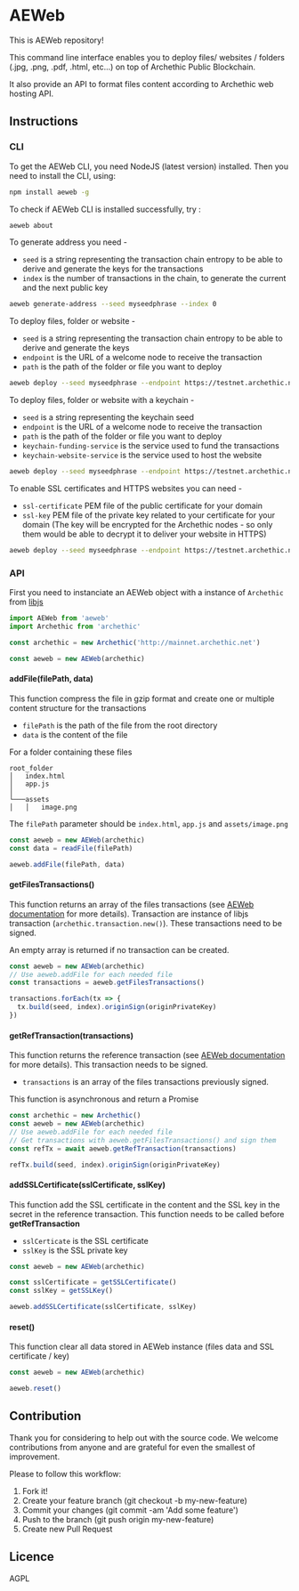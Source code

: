 # AEWeb

This is AEWeb repository!

This command line interface enables you to deploy files/ websites / folders (.jpg, .png, .pdf, .html, etc...) on top of Archethic Public Blockchain.

It also provide an API to format files content according to Archethic web hosting API.

## Instructions

### CLI

To get the AEWeb CLI, you need NodeJS (latest version) installed. Then you need to install the CLI, using:

```bash
npm install aeweb -g
```

To check if AEWeb CLI is installed successfully, try :

```bash
aeweb about
```

To generate address you need -

- `seed` is a string representing the transaction chain entropy to be able to derive and generate the keys for the transactions
- `index` is the number of transactions in the chain, to generate the current and the next public key

```bash
aeweb generate-address --seed myseedphrase --index 0
```

To deploy files, folder or website -

- `seed` is a string representing the transaction chain entropy to be able to derive and generate the keys
- `endpoint` is the URL of a welcome node to receive the transaction
- `path` is the path of the folder or file you want to deploy

```bash
aeweb deploy --seed myseedphrase --endpoint https://testnet.archethic.net --path ./website
```

To deploy files, folder or website with a keychain -

- `seed` is a string representing the keychain seed
- `endpoint` is the URL of a welcome node to receive the transaction
- `path` is the path of the folder or file you want to deploy
- `keychain-funding-service` is the service used to fund the transactions
- `keychain-website-service` is the service used to host the website

```bash
aeweb deploy --seed myseedphrase --endpoint https://testnet.archethic.net --path ./website --keychain-funding-service "arhcethic-wallet-ALICE" --keychain-website-service website1
```

To enable SSL certificates and HTTPS websites you can need -

- `ssl-certificate` PEM file of the public certificate for your domain
- `ssl-key` PEM file of the private key related to your certificate for your domain (The key will be encrypted for the Archethic nodes - so only them would be able to decrypt it to deliver your website in HTTPS)

```bash
aeweb deploy --seed myseedphrase --endpoint https://testnet.archethic.net --path ./website --ssl-certificate example-com-cert.pem --ssl-key example-com-key.pem
```

### API

First you need to instanciate an AEWeb object with a instance of `Archethic` from [libjs](https://github.com/archethic-foundation/libjs)

```js
import AEWeb from 'aeweb'
import Archethic from 'archethic'

const archethic = new Archethic('http://mainnet.archethic.net')

const aeweb = new AEWeb(archethic)
```

#### addFile(filePath, data)

This function compress the file in gzip format and create one or multiple content structure for the transactions

- `filePath` is the path of the file from the root directory
- `data` is the content of the file

For a folder containing these files
```
root_folder
│   index.html
│   app.js
│
└───assets
│   │   image.png
```
The `filePath` parameter should be `index.html`, `app.js` and `assets/image.png`

```js
const aeweb = new AEWeb(archethic)
const data = readFile(filePath)

aeweb.addFile(filePath, data)
```

#### getFilesTransactions()

This function returns an array of the files transactions (see [AEWeb documentation](https://archethic-foundation.github.io/archethic-docs/participate/aeweb/how-it-works) for more details). Transaction are instance of libjs transaction (`archethic.transaction.new()`). These transactions need to be signed.

An empty array is returned if no transaction can be created.

```js
const aeweb = new AEWeb(archethic)
// Use aeweb.addFile for each needed file
const transactions = aeweb.getFilesTransactions()

transactions.forEach(tx => {
  tx.build(seed, index).originSign(originPrivateKey)
})

```

#### getRefTransaction(transactions)

This function returns the reference transaction (see [AEWeb documentation](https://archethic-foundation.github.io/archethic-docs/participate/aeweb/how-it-works) for more details). This transaction needs to be signed.

- `transactions` is an array of the files transactions previously signed.

This function is asynchronous and return a Promise

```js
const archethic = new Archethic()
const aeweb = new AEWeb(archethic)
// Use aeweb.addFile for each needed file
// Get transactions with aeweb.getFilesTransactions() and sign them
const refTx = await aeweb.getRefTransaction(transactions)

refTx.build(seed, index).originSign(originPrivateKey)
```

#### addSSLCertificate(sslCertificate, sslKey)

This function add the SSL certificate in the content and the SSL key in the secret in the reference transaction. This function needs to be called before **getRefTransaction**

- `sslCerticate` is the SSL certificate
- `sslKey` is the SSL private key

```js
const aeweb = new AEWeb(archethic)

const sslCertificate = getSSLCertificate()
const sslKey = getSSLKey()

aeweb.addSSLCertificate(sslCertificate, sslKey)
```

#### reset()

This function clear all data stored in AEWeb instance (files data and SSL certificate / key)

```js
const aeweb = new AEWeb(archethic)

aeweb.reset()
```

## Contribution

Thank you for considering to help out with the source code.
We welcome contributions from anyone and are grateful for even the smallest of improvement.

Please to follow this workflow:

1. Fork it!
2. Create your feature branch (git checkout -b my-new-feature)
3. Commit your changes (git commit -am 'Add some feature')
4. Push to the branch (git push origin my-new-feature)
5. Create new Pull Request

## Licence

AGPL
